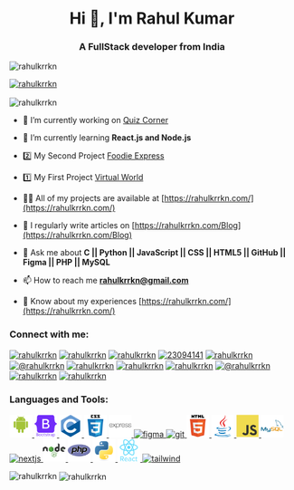 <h1 align="center">Hi 👋, I'm Rahul Kumar</h1>
<h3 align="center">A FullStack developer from India</h3>

<p align="left"> <img src="https://komarev.com/ghpvc/?username=rahulkrrkn&label=Profile%20views&color=0e75b6&style=flat" alt="rahulkrrkn" /> </p>

<p align="left"> <a href="https://github.com/ryo-ma/github-profile-trophy"><img src="https://github-profile-trophy.vercel.app/?username=rahulkrrkn" alt="rahulkrrkn" /></a> </p>

<p><img align="center" src="https://github-readme-streak-stats.herokuapp.com/?user=rahulkrrkn&" alt="rahulkrrkn" /></p>


- 🔭 I’m currently working on [Quiz Corner](https://rahulkrrkn.com/Quiz_Corner/)

- 🌱 I’m currently learning **React.js and Node.js**

- 2️⃣ My Second Project [Foodie Express](https://rahulkrrkn.com/Foodie_Express/)

- 1️⃣ My First Project [Virtual World](https://rahulkrrkn.com/Virtual_World/)

- 👨‍💻 All of my projects are available at [https://rahulkrrkn.com/](https://rahulkrrkn.com/)

- 📝 I regularly write articles on [https://rahulkrrkn.com/Blog](https://rahulkrrkn.com/Blog)

- 💬 Ask me about **C || Python || JavaScript || CSS || HTML5 || GitHub || Figma || PHP || MySQL**

- 📫 How to reach me **rahulkrrkn@gmail.com**

- 📄 Know about my experiences [https://rahulkrrkn.com/](https://rahulkrrkn.com/)

<h3 align="left">Connect with me:</h3>
<p align="left">
<a href="https://dev.to/rahulkrrkn" target="blank"><img align="center" src="https://raw.githubusercontent.com/rahuldkjain/github-profile-readme-generator/master/src/images/icons/Social/devto.svg" alt="rahulkrrkn" height="30" width="40" /></a>
<a href="https://twitter.com/rahulkrrkn" target="blank"><img align="center" src="https://raw.githubusercontent.com/rahuldkjain/github-profile-readme-generator/master/src/images/icons/Social/twitter.svg" alt="rahulkrrkn" height="30" width="40" /></a>
<a href="https://linkedin.com/in/rahulkrrkn" target="blank"><img align="center" src="https://raw.githubusercontent.com/rahuldkjain/github-profile-readme-generator/master/src/images/icons/Social/linked-in-alt.svg" alt="rahulkrrkn" height="30" width="40" /></a>
<a href="https://stackoverflow.com/users/23094141" target="blank"><img align="center" src="https://raw.githubusercontent.com/rahuldkjain/github-profile-readme-generator/master/src/images/icons/Social/stack-overflow.svg" alt="23094141" height="30" width="40" /></a>
<a href="https://instagram.com/rahulkrrkn" target="blank"><img align="center" src="https://raw.githubusercontent.com/rahuldkjain/github-profile-readme-generator/master/src/images/icons/Social/instagram.svg" alt="rahulkrrkn" height="30" width="40" /></a>
<a href="https://www.youtube.com/c/@rahulkrrkn" target="blank"><img align="center" src="https://raw.githubusercontent.com/rahuldkjain/github-profile-readme-generator/master/src/images/icons/Social/youtube.svg" alt="@rahulkrrkn" height="30" width="40" /></a>
<a href="https://www.hackerrank.com/rahulkrrkn" target="blank"><img align="center" src="https://raw.githubusercontent.com/rahuldkjain/github-profile-readme-generator/master/src/images/icons/Social/hackerrank.svg" alt="rahulkrrkn" height="30" width="40" /></a>
<a href="https://codeforces.com/profile/rahulkrrkn" target="blank"><img align="center" src="https://raw.githubusercontent.com/rahuldkjain/github-profile-readme-generator/master/src/images/icons/Social/codeforces.svg" alt="rahulkrrkn" height="30" width="40" /></a>
<a href="https://www.leetcode.com/rahulkrrkn" target="blank"><img align="center" src="https://raw.githubusercontent.com/rahuldkjain/github-profile-readme-generator/master/src/images/icons/Social/leet-code.svg" alt="rahulkrrkn" height="30" width="40" /></a>
<a href="https://www.hackerearth.com/@rahulkrrkn" target="blank"><img align="center" src="https://raw.githubusercontent.com/rahuldkjain/github-profile-readme-generator/master/src/images/icons/Social/hackerearth.svg" alt="@rahulkrrkn" height="30" width="40" /></a>
<a href="https://auth.geeksforgeeks.org/user/rahulkrrkn" target="blank"><img align="center" src="https://raw.githubusercontent.com/rahuldkjain/github-profile-readme-generator/master/src/images/icons/Social/geeks-for-geeks.svg" alt="rahulkrrkn" height="30" width="40" /></a>
<a href="https://discord.gg/rahulkrrkn" target="blank"><img align="center" src="https://raw.githubusercontent.com/rahuldkjain/github-profile-readme-generator/master/src/images/icons/Social/discord.svg" alt="rahulkrrkn" height="30" width="40" /></a>
</p>

<h3 align="left">Languages and Tools:</h3>
<p align="left"> <a href="https://developer.android.com" target="_blank" rel="noreferrer"> <img src="https://raw.githubusercontent.com/devicons/devicon/master/icons/android/android-original-wordmark.svg" alt="android" width="40" height="40"/> </a> <a href="https://getbootstrap.com" target="_blank" rel="noreferrer"> <img src="https://raw.githubusercontent.com/devicons/devicon/master/icons/bootstrap/bootstrap-plain-wordmark.svg" alt="bootstrap" width="40" height="40"/> </a> <a href="https://www.cprogramming.com/" target="_blank" rel="noreferrer"> <img src="https://raw.githubusercontent.com/devicons/devicon/master/icons/c/c-original.svg" alt="c" width="40" height="40"/> </a> <a href="https://www.w3schools.com/css/" target="_blank" rel="noreferrer"> <img src="https://raw.githubusercontent.com/devicons/devicon/master/icons/css3/css3-original-wordmark.svg" alt="css3" width="40" height="40"/> </a> <a href="https://expressjs.com" target="_blank" rel="noreferrer"> <img src="https://raw.githubusercontent.com/devicons/devicon/master/icons/express/express-original-wordmark.svg" alt="express" width="40" height="40"/> </a> <a href="https://www.figma.com/" target="_blank" rel="noreferrer"> <img src="https://www.vectorlogo.zone/logos/figma/figma-icon.svg" alt="figma" width="40" height="40"/> </a> <a href="https://git-scm.com/" target="_blank" rel="noreferrer"> <img src="https://www.vectorlogo.zone/logos/git-scm/git-scm-icon.svg" alt="git" width="40" height="40"/> </a> <a href="https://www.w3.org/html/" target="_blank" rel="noreferrer"> <img src="https://raw.githubusercontent.com/devicons/devicon/master/icons/html5/html5-original-wordmark.svg" alt="html5" width="40" height="40"/> </a> <a href="https://www.java.com" target="_blank" rel="noreferrer"> <img src="https://raw.githubusercontent.com/devicons/devicon/master/icons/java/java-original.svg" alt="java" width="40" height="40"/> </a> <a href="https://developer.mozilla.org/en-US/docs/Web/JavaScript" target="_blank" rel="noreferrer"> <img src="https://raw.githubusercontent.com/devicons/devicon/master/icons/javascript/javascript-original.svg" alt="javascript" width="40" height="40"/> </a> <a href="https://www.mysql.com/" target="_blank" rel="noreferrer"> <img src="https://raw.githubusercontent.com/devicons/devicon/master/icons/mysql/mysql-original-wordmark.svg" alt="mysql" width="40" height="40"/> </a> <a href="https://nextjs.org/" target="_blank" rel="noreferrer"> <img src="https://cdn.worldvectorlogo.com/logos/nextjs-2.svg" alt="nextjs" width="40" height="40"/> </a> <a href="https://nodejs.org" target="_blank" rel="noreferrer"> <img src="https://raw.githubusercontent.com/devicons/devicon/master/icons/nodejs/nodejs-original-wordmark.svg" alt="nodejs" width="40" height="40"/> </a> <a href="https://www.php.net" target="_blank" rel="noreferrer"> <img src="https://raw.githubusercontent.com/devicons/devicon/master/icons/php/php-original.svg" alt="php" width="40" height="40"/> </a> <a href="https://www.python.org" target="_blank" rel="noreferrer"> <img src="https://raw.githubusercontent.com/devicons/devicon/master/icons/python/python-original.svg" alt="python" width="40" height="40"/> </a> <a href="https://reactjs.org/" target="_blank" rel="noreferrer"> <img src="https://raw.githubusercontent.com/devicons/devicon/master/icons/react/react-original-wordmark.svg" alt="react" width="40" height="40"/> </a> <a href="https://tailwindcss.com/" target="_blank" rel="noreferrer"> <img src="https://www.vectorlogo.zone/logos/tailwindcss/tailwindcss-icon.svg" alt="tailwind" width="40" height="40"/> </a> </p>

<p><img align="left" src="https://github-readme-stats.vercel.app/api/top-langs?username=rahulkrrkn&show_icons=true&locale=en&layout=compact" alt="rahulkrrkn" /></p>

<p>&nbsp;<img align="center" src="https://github-readme-stats.vercel.app/api?username=rahulkrrkn&show_icons=true&locale=en" alt="rahulkrrkn" /></p>

